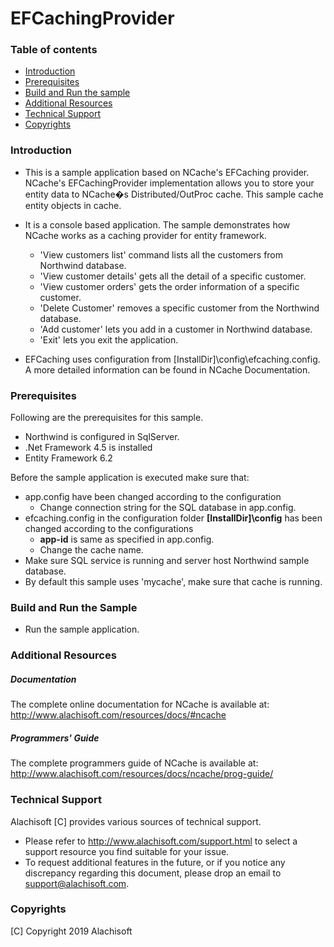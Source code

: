 # EFCachingProvider

### Table of contents

* [Introduction](#introduction)
* [Prerequisites](#prerequisites)
* [Build and Run the sample](#build-and-run-the-sample)
* [Additional Resources](#additional-resources)
* [Technical Support](#technical-support)
* [Copyrights](#copyrights)

### Introduction

- This is a sample application based on NCache's EFCaching provider. NCache's EFCachingProvider implementation allows you to store your entity data to NCache�s Distributed/OutProc cache. This sample cache entity objects in cache. 
	
- It is a console based application. The sample demonstrates how NCache works as a caching provider for entity framework.
	- 'View customers list' command lists all the customers from Northwind database.
	- 'View customer details' gets all the detail of a specific customer. 
	- 'View customer orders' gets the order information of a specific customer. 
	- 'Delete Customer' removes a specific customer from the Northwind database. 
	- 'Add customer' lets you add in a customer in Northwind database.
	- 'Exit' lets you exit the application. 

- EFCaching uses configuration from [InstallDir]\config\efcaching.config. A more detailed information can be found in NCache Documentation.

### Prerequisites

Following are the prerequisites for this sample.

- Northwind is configured in SqlServer. 
- .Net Framework 4.5 is installed
- Entity Framework 6.2

Before the sample application is executed make sure that:

- app.config have been changed according to the configuration
	- Change connection string for the SQL database in app.config.
- efcaching.config in the configuration folder **[InstallDir]\config** has been changed according to the configurations
	- **app-id** is same as specified in app.config.
	- Change the cache name.
- Make sure SQL service is running and server host Northwind sample database.
- By default this sample uses 'mycache', make sure that cache is running. 

### Build and Run the Sample
    
- Run the sample application.

### Additional Resources

##### Documentation
The complete online documentation for NCache is available at:
http://www.alachisoft.com/resources/docs/#ncache

##### Programmers' Guide
The complete programmers guide of NCache is available at:
http://www.alachisoft.com/resources/docs/ncache/prog-guide/

### Technical Support

Alachisoft [C] provides various sources of technical support. 

- Please refer to http://www.alachisoft.com/support.html to select a support resource you find suitable for your issue.
- To request additional features in the future, or if you notice any discrepancy regarding this document, please drop an email to [support@alachisoft.com](mailto:support@alachisoft.com).

### Copyrights

[C] Copyright 2019 Alachisoft 